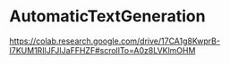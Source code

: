 # AutomaticTextGeneration
https://colab.research.google.com/drive/17CA1g8KwprB-I7KUM1RIlJFJIJaFFHZF#scrollTo=A0z8LVKlmOHM
